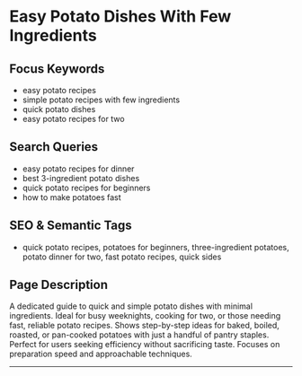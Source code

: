 # Easy Potato Dishes With Few Ingredients

## Focus Keywords
- easy potato recipes
- simple potato recipes with few ingredients
- quick potato dishes
- easy potato recipes for two

## Search Queries
- easy potato recipes for dinner
- best 3-ingredient potato dishes
- quick potato recipes for beginners
- how to make potatoes fast

## SEO & Semantic Tags
- quick potato recipes, potatoes for beginners, three-ingredient potatoes, potato dinner for two, fast potato recipes, quick sides

## Page Description
A dedicated guide to quick and simple potato dishes with minimal ingredients. Ideal for busy weeknights, cooking for two, or those needing fast, reliable potato recipes. Shows step-by-step ideas for baked, boiled, roasted, or pan-cooked potatoes with just a handful of pantry staples. Perfect for users seeking efficiency without sacrificing taste. Focuses on preparation speed and approachable techniques.

---